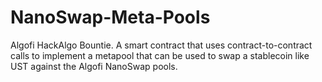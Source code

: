 # NanoSwap-Meta-Pools
Algofi HackAlgo Bountie. A smart contract that uses contract-to-contract calls to implement a metapool that can be used to swap a stablecoin like UST against the Algofi NanoSwap pools.
